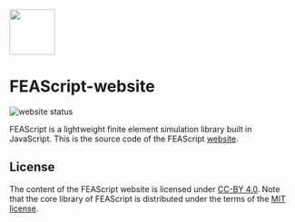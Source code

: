 <img src="https://feascript.github.io/FEAScript-website/assets/feascript-logo.png" width="80">

# FEAScript-website

![website status](https://img.shields.io/website?url=https%3A%2F%2Ffeascript.com%2F)

FEAScript is a lightweight finite element simulation library built in JavaScript. This is the source code of the FEAScript <a href="https://feascript.com/" target="_blank">website</a>.

## License

The content of the FEAScript website is licensed under <a href="https://github.com/FEAScript/FEAScript-website/blob/main/LICENSE" target="_blank">CC-BY 4.0</a>. Note that the core library of FEAScript is distributed under the terms of the <a href="https://github.com/FEAScript/FEAScript-core/blob/main/LICENSE" target="_blank">MIT license</a>.
